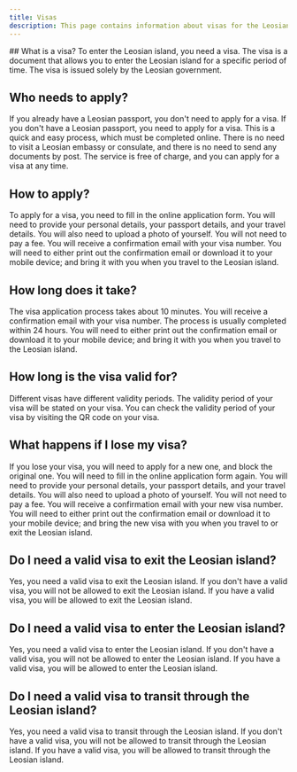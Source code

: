 ```yaml
---
title: Visas
description: This page contains information about visas for the Leosian island.
---
```

## What is a visa?
To enter the Leosian island, you need a visa. The visa is a document that allows you to enter the Leosian island for a specific period of time. The visa is issued solely by the Leosian government.

## Who needs to apply?
If you already have a Leosian passport, you don't need to apply for a visa. If you don't have a Leosian passport, you need to apply for a visa. This is a quick and easy process, which must be completed online. There is no need to visit a Leosian embassy or consulate, and there is no need to send any documents by post. The service is free of charge, and you can apply for a visa at any time.

## How to apply?
To apply for a visa, you need to fill in the online application form. You will need to provide your personal details, your passport details, and your travel details. You will also need to upload a photo of yourself. You will not need to pay a fee. You will receive a confirmation email with your visa number. You will need to either print out the confirmation email or download it to your mobile device; and bring it with you when you travel to the Leosian island.

## How long does it take?
The visa application process takes about 10 minutes. You will receive a confirmation email with your visa number. The process is usually completed within 24 hours. You will need to either print out the confirmation email or download it to your mobile device; and bring it with you when you travel to the Leosian island.

## How long is the visa valid for?
Different visas have different validity periods. The validity period of your visa will be stated on your visa. You can check the validity period of your visa by visiting the QR code on your visa.

## What happens if I lose my visa?
If you lose your visa, you will need to apply for a new one, and block the original one. You will need to fill in the online application form again. You will need to provide your personal details, your passport details, and your travel details. You will also need to upload a photo of yourself. You will not need to pay a fee. You will receive a confirmation email with your new visa number. You will need to either print out the confirmation email or download it to your mobile device; and bring the new visa with you when you travel to or exit the Leosian island.

## Do I need a valid visa to exit the Leosian island?
Yes, you need a valid visa to exit the Leosian island. If you don't have a valid visa, you will not be allowed to exit the Leosian island. If you have a valid visa, you will be allowed to exit the Leosian island.

## Do I need a valid visa to enter the Leosian island?
Yes, you need a valid visa to enter the Leosian island. If you don't have a valid visa, you will not be allowed to enter the Leosian island. If you have a valid visa, you will be allowed to enter the Leosian island.

## Do I need a valid visa to transit through the Leosian island?
Yes, you need a valid visa to transit through the Leosian island. If you don't have a valid visa, you will not be allowed to transit through the Leosian island. If you have a valid visa, you will be allowed to transit through the Leosian island.

##
